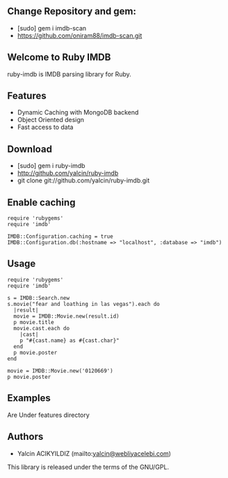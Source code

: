 Change Repository and gem:
--------------------

- [sudo] gem i imdb-scan
- https://github.com/oniram88/imdb-scan.git




Welcome to Ruby IMDB
--------------------

ruby-imdb is IMDB parsing library for Ruby.

Features
--------

- Dynamic Caching with MongoDB backend
- Object Oriented design
- Fast access to data

Download
--------

- [sudo] gem i ruby-imdb
- http://github.com/yalcin/ruby-imdb
- git clone git://github.com/yalcin/ruby-imdb.git


Enable caching
--------------

    require 'rubygems'
    require 'imdb'

    IMDB::Configuration.caching = true
    IMDB::Configuration.db(:hostname => "localhost", :database => "imdb")

Usage
-----
    require 'rubygems'
    require 'imdb'

    s = IMDB::Search.new
    s.movie("fear and loathing in las vegas").each do
      |result|
      movie = IMDB::Movie.new(result.id)
      p movie.title
      movie.cast.each do
        |cast|
        p "#{cast.name} as #{cast.char}"
      end
      p movie.poster
    end

    movie = IMDB::Movie.new('0120669')
    p movie.poster

Examples
--------

Are Under features directory

Authors
-------
- Yalcin ACIKYILDIZ (mailto:yalcin@webliyacelebi.com)


This library is released under the terms of the GNU/GPL.

